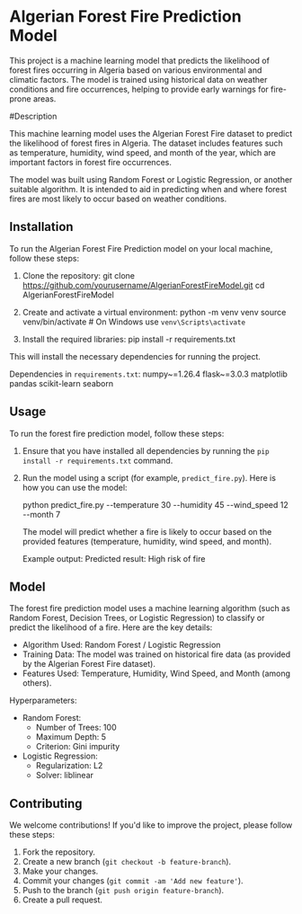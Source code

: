 # Algerian Forest Fire Prediction Model

This project is a machine learning model that predicts the likelihood of forest fires occurring in Algeria based on various environmental and climatic factors. The model is trained using historical data on weather conditions and fire occurrences, helping to provide early warnings for fire-prone areas.

#Description

This machine learning model uses the Algerian Forest Fire dataset to predict the likelihood of forest fires in Algeria. The dataset includes features such as temperature, humidity, wind speed, and month of the year, which are important factors in forest fire occurrences.

The model was built using Random Forest or Logistic Regression, or another suitable algorithm. It is intended to aid in predicting when and where forest fires are most likely to occur based on weather conditions.

## Installation

To run the Algerian Forest Fire Prediction model on your local machine, follow these steps:

1. Clone the repository:
    git clone https://github.com/yourusername/AlgerianForestFireModel.git
    cd AlgerianForestFireModel

2. Create and activate a virtual environment:
    python -m venv venv
    source venv/bin/activate  # On Windows use `venv\Scripts\activate`

3. Install the required libraries:
    pip install -r requirements.txt

This will install the necessary dependencies for running the project.

Dependencies in `requirements.txt`:
numpy~=1.26.4
flask~=3.0.3
matplotlib
pandas
scikit-learn
seaborn

## Usage

To run the forest fire prediction model, follow these steps:

1. Ensure that you have installed all dependencies by running the `pip install -r requirements.txt` command.

2. Run the model using a script (for example, `predict_fire.py`). Here is how you can use the model:

    python predict_fire.py --temperature 30 --humidity 45 --wind_speed 12 --month 7

    The model will predict whether a fire is likely to occur based on the provided features (temperature, humidity, wind speed, and month).

    Example output:
    Predicted result: High risk of fire


## Model

The forest fire prediction model uses a machine learning algorithm (such as Random Forest, Decision Trees, or Logistic Regression) to classify or predict the likelihood of a fire. Here are the key details:

- Algorithm Used: Random Forest / Logistic Regression
- Training Data: The model was trained on historical fire data (as provided by the Algerian Forest Fire dataset).
- Features Used: Temperature, Humidity, Wind Speed, and Month (among others).

Hyperparameters:
- Random Forest:
    - Number of Trees: 100
    - Maximum Depth: 5
    - Criterion: Gini impurity
- Logistic Regression:
    - Regularization: L2
    - Solver: liblinear


## Contributing

We welcome contributions! If you'd like to improve the project, please follow these steps:

1. Fork the repository.
2. Create a new branch (`git checkout -b feature-branch`).
3. Make your changes.
4. Commit your changes (`git commit -am 'Add new feature'`).
5. Push to the branch (`git push origin feature-branch`).
6. Create a pull request.

